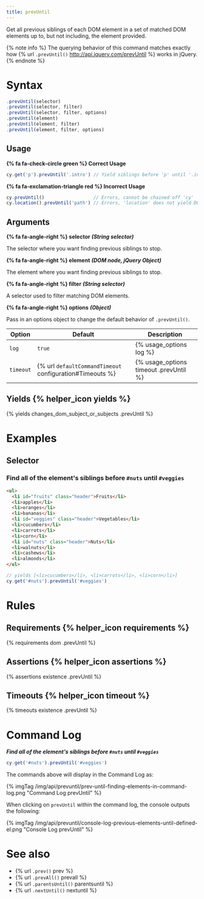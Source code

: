 ```yaml
---
title: prevUntil
---
```


Get all previous siblings of each DOM element in a set of matched DOM elements up to, but not including, the element provided.

{% note info %}
The querying behavior of this command matches exactly how {% url `.prevUntil()` http://api.jquery.com/prevUntil %} works in jQuery.
{% endnote %}

# Syntax

```javascript
.prevUntil(selector)
.prevUntil(selector, filter)
.prevUntil(selector, filter, options)
.prevUntil(element)
.prevUntil(element, filter)
.prevUntil(element, filter, options)
```

## Usage

**{% fa fa-check-circle green %} Correct Usage**

```javascript
cy.get('p').prevUntil('.intro') // Yield siblings before 'p' until '.intro'
```

**{% fa fa-exclamation-triangle red %} Incorrect Usage**

```javascript
cy.prevUntil()                  // Errors, cannot be chained off 'cy'
cy.location().prevUntil('path') // Errors, 'location' does not yield DOM element
```

## Arguments

**{% fa fa-angle-right %} selector**  ***(String selector)***

The selector where you want finding previous siblings to stop.

**{% fa fa-angle-right %} element**  ***(DOM node, jQuery Object)***

The element where you want finding previous siblings to stop.

**{% fa fa-angle-right %} filter**  ***(String selector)***

A selector used to filter matching DOM elements.

**{% fa fa-angle-right %} options**  ***(Object)***

Pass in an options object to change the default behavior of `.prevUntil()`.

Option | Default | Description
--- | --- | ---
`log` | `true` | {% usage_options log %}
`timeout` | {% url `defaultCommandTimeout` configuration#Timeouts %} | {% usage_options timeout .prevUntil %}

## Yields {% helper_icon yields %}

{% yields changes_dom_subject_or_subjects .prevUntil %}

# Examples

## Selector

### Find all of the element's siblings before `#nuts` until `#veggies`

```html
<ul>
  <li id="fruits" class="header">Fruits</li>
  <li>apples</li>
  <li>oranges</li>
  <li>bananas</li>
  <li id="veggies" class="header">Vegetables</li>
  <li>cucumbers</li>
  <li>carrots</li>
  <li>corn</li>
  <li id="nuts" class="header">Nuts</li>
  <li>walnuts</li>
  <li>cashews</li>
  <li>almonds</li>
</ul>
```

```javascript
// yields [<li>cucumbers</li>, <li>carrots</li>, <li>corn</li>]
cy.get('#nuts').prevUntil('#veggies')
```

# Rules

## Requirements {% helper_icon requirements %}

{% requirements dom .prevUntil %}

## Assertions {% helper_icon assertions %}

{% assertions existence .prevUntil %}

## Timeouts {% helper_icon timeout %}

{% timeouts existence .prevUntil %}

# Command Log

***Find all of the element's siblings before `#nuts` until `#veggies`***

```javascript
cy.get('#nuts').prevUntil('#veggies')
```

The commands above will display in the Command Log as:

{% imgTag /img/api/prevuntil/prev-until-finding-elements-in-command-log.png "Command Log prevUntil" %}

When clicking on `prevUntil` within the command log, the console outputs the following:

{% imgTag /img/api/prevuntil/console-log-previous-elements-until-defined-el.png "Console Log prevUntil" %}

# See also

- {% url `.prev()` prev %}
- {% url `.prevAll()` prevall %}
- {% url `.parentsUntil()` parentsuntil %}
- {% url `.nextUntil()` nextuntil %}
